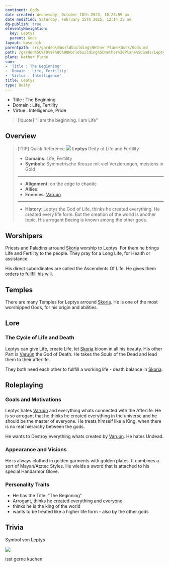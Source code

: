 ```yaml
---
continent: Gods
date created: Wednesday, October 18th 2023, 10:23:59 pm
date modified: Saturday, February 15th 2025, 12:14:35 am
dg-publish: true
eleventyNavigation:
  key: Leptys
  parent: Gods
layout: base.njk
parentpath: src/garden\🌐Worldbuilding\Nether Plane\Gods/Gods.md
path: /garden%5C%F0%9F%8C%90Worldbuilding%5CNether%20Plane%5CGods/Leptys/
plane: Nether Plane
sum:
- 'Title : The Beginning'
- 'Domain : Life, Fertility'
- 'Virtue : Intelligence'
title: Leptys
type: Deity
---
```


- Title : The Beginning    
- Domain : Life, Fertility   
- Virtue : Intelligence, Pride

> [!quote] "I am the beginning. I am Life"

## Overview

> [!TIP] Quick Reference
> ![](/static/Leptys.png)
> **Leptys**
> Deity of Life and Fertility
>- **Domains**: Life, Fertility
>- **Symbols**: Symmetrische Kreuze mit viel Verzierungen, meistens in Gold
> ____
>- **Alignment**: on the edge to chaotic
>- **Allies**: 
>- **Enemies**: [Varuún](/garden/%F0%9F%8C%90Worldbuilding/Nether%20Plane/Gods/Varu%C3%BAn)
>____
>-  **History**: Leptys the God of Life, thinks he created everything. He created every life form. But the creation of the world is another topic. His arrogant Beeing is known among the other gods. 

## Worshipers

Priests and Paladins arround [Skoria](/garden/%F0%9F%8C%90Worldbuilding/Skoria) worship to Leptys. For them he brings Life and Fertility to the people. They pray for a Long Life, for Health or assistance.

His direct subordinates are called the Ascendents Of Life. He gives them orders to fullfill his will.

## Temples

There are many Temples for Leptys arround [Skoria](/garden/%F0%9F%8C%90Worldbuilding/Skoria). He is one of the most worshipped Gods, for his origin and abilities.

## Lore

### The Cycle of Life and Death

Leptys can give Life, create Life, let [Skoria](/garden/%F0%9F%8C%90Worldbuilding/Skoria) bloom in all his beauty. His other Part is [Varuún](/garden/%F0%9F%8C%90Worldbuilding/Nether%20Plane/Gods/Varu%C3%BAn) the God of Death. He takes the Souls of the Dead and lead them to their afterlife.

They both need each other to fullfill a working life - death balance in [Skoria](/garden/%F0%9F%8C%90Worldbuilding/Skoria). 

## Roleplaying
### Goals and Motivations

Leptys hates [Varuún](/garden/%F0%9F%8C%90Worldbuilding/Nether%20Plane/Gods/Varu%C3%BAn) and everything whats connected with the Afterlife. He is so arrogant that he thinks he created everything in the universe and he should be the master of everyone. He treats himself like a King, when there is no real hierarchy between the gods.

He wants to Destroy everything whats created by [Varuún](/garden/%F0%9F%8C%90Worldbuilding/Nether%20Plane/Gods/Varu%C3%BAn). He hates Undead.

### Appearance and Visions

He is always clothed in golden garments with golden plates. It combines a sort of Mayan/Atztec Styles. He wields a sword that is attached to his special Handarmor Glove.

### Personality Traits
- He has the Title: "The Beginning"
- Arrogant, thinks he created everything and everyone
- thinks he is the king of the world
- wants to be treated like a higher life form - also by the other gods
 
## Trivia

Symbol von Leptys

![](/static/SymbolOfLeptys.png)

isst gerne kuchen